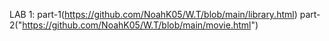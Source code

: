 LAB 1:
part-1(https://github.com/NoahK05/W.T/blob/main/library.html)
part-2("https://github.com/NoahK05/W.T/blob/main/movie.html")
